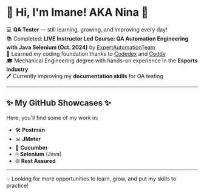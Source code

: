 # 🌸 Hi, I'm Imane! AKA Nina 🌸  

💻 **QA Tester** — still learning, growing, and improving every day!  
📚 Completed: **LIVE Instructor Led Course: QA Automation Engineering with Java Selenium (Oct. 2024)** by [ExpertAutomationTeam](https://expertautomationteam.com/)  
🌱 Learned my coding foundation thanks to [Codedex](https://www.codedex.io/@theonlynina) and [Coddy](https://coddy.tech/)  
🎓 Mechanical Engineering degree with hands-on experience in the **Esports industry**  
🖊 Currently improving my **documentation skills** for QA testing  

---

## ✨ My GitHub Showcases ✨  
Here, you'll find some of my work in:  
- 🛠 **Postman**  
- 📊 **JMeter**  
- 🥒 **Cucumber**  
- 🖱 **Selenium** (Java)  
- 🌐 **Rest Assured**  

---

💡 Looking for more opportunities to learn, grow, and put my skills to practice!
